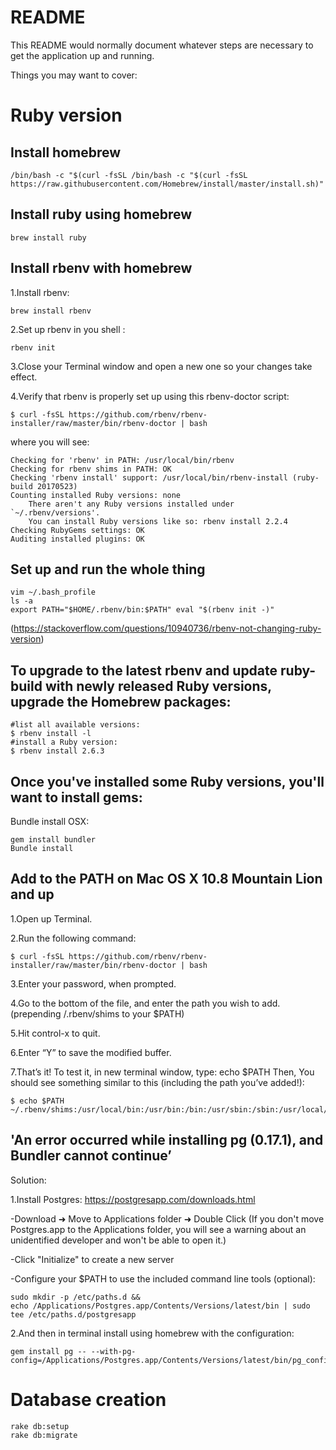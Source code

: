 # README

This README would normally document whatever steps are necessary to get the
application up and running.

Things you may want to cover:

# Ruby version
## Install homebrew 

	/bin/bash -c "$(curl -fsSL /bin/bash -c "$(curl -fsSL https://raw.githubusercontent.com/Homebrew/install/master/install.sh)"

## Install ruby using homebrew 

	brew install ruby

## Install rbenv with homebrew

1.Install rbenv:  

	brew install rbenv

2.Set up rbenv in you shell : 	

	rbenv init

3.Close your Terminal window and open a new one so your changes take effect.

4.Verify that rbenv is properly set up using this rbenv-doctor script:

	$ curl -fsSL https://github.com/rbenv/rbenv-installer/raw/master/bin/rbenv-doctor | bash

where you will see:

	Checking for 'rbenv' in PATH: /usr/local/bin/rbenv
	Checking for rbenv shims in PATH: OK
	Checking 'rbenv install' support: /usr/local/bin/rbenv-install (ruby-build 20170523)
	Counting installed Ruby versions: none
		There aren't any Ruby versions installed under `~/.rbenv/versions'.
		You can install Ruby versions like so: rbenv install 2.2.4
	Checking RubyGems settings: OK
	Auditing installed plugins: OK	

## Set up and run the whole thing

	vim ~/.bash_profile
	ls -a	
	export PATH="$HOME/.rbenv/bin:$PATH" eval "$(rbenv init -)"
(https://stackoverflow.com/questions/10940736/rbenv-not-changing-ruby-version)

## To upgrade to the latest rbenv and update ruby-build with newly released Ruby versions, upgrade the Homebrew packages:

	#list all available versions:
	$ rbenv install -l
	#install a Ruby version:	
	$ rbenv install 2.6.3
 
## Once you've installed some Ruby versions, you'll want to install gems:
Bundle install OSX: 

	gem install bundler	
	Bundle install

## Add to the PATH on Mac OS X 10.8 Mountain Lion and up
1.Open up Terminal.

2.Run the following command:

	$ curl -fsSL https://github.com/rbenv/rbenv-installer/raw/master/bin/rbenv-doctor | bash

3.Enter your password, when prompted.

4.Go to the bottom of the file, and enter the path you wish to add. (prepending /.rbenv/shims to your $PATH)

5.Hit control-x to quit.

6.Enter “Y” to save the modified buffer.

7.That’s it!  To test it, in new terminal window, type:
echo $PATH
Then, You should see something similar to this (including the path you’ve added!):

	$ echo $PATH
	~/.rbenv/shims:/usr/local/bin:/usr/bin:/bin:/usr/sbin:/sbin:/usr/local/share/dotnet:~/.dotnet/tools:/Library/Frameworks/Mono.framework/Versions/Current/Commands


## 'An error occurred while installing pg (0.17.1), and Bundler cannot continue’
Solution:

1.Install Postgres:
https://postgresapp.com/downloads.html 

-Download   ➜   Move to Applications folder   ➜   Double Click
(If you don't move Postgres.app to the Applications folder, you will see a warning about an unidentified developer and won't be able to open it.)

-Click "Initialize" to create a new server

-Configure your $PATH to use the included command line tools (optional):

	sudo mkdir -p /etc/paths.d &&
	echo /Applications/Postgres.app/Contents/Versions/latest/bin | sudo tee /etc/paths.d/postgresapp

2.And then in terminal install using homebrew with the configuration:

	gem install pg -- --with-pg-config=/Applications/Postgres.app/Contents/Versions/latest/bin/pg_config

# Database creation
	rake db:setup
	rake db:migrate

